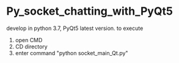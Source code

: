 # Py_socket_chatting_with_PyQt5
develop in python 3.7, PyQt5 latest version.
to execute 
1. open CMD
2. CD directory
3. enter command "python socket_main_Qt.py"
